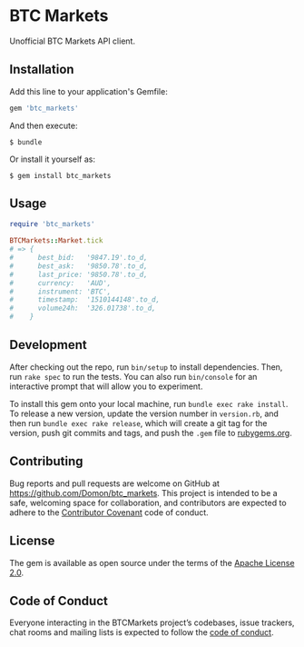 # BTC Markets

Unofficial BTC Markets API client.

## Installation

Add this line to your application's Gemfile:

```ruby
gem 'btc_markets'
```

And then execute:

    $ bundle

Or install it yourself as:

    $ gem install btc_markets

## Usage

```ruby
require 'btc_markets'

BTCMarkets::Market.tick
# => {
#      best_bid:   '9847.19'.to_d,
#      best_ask:   '9850.78'.to_d,
#      last_price: '9850.78'.to_d,
#      currency:   'AUD',
#      instrument: 'BTC',
#      timestamp:  '1510144148'.to_d,
#      volume24h:  '326.01738'.to_d,
#    }
```

## Development

After checking out the repo, run `bin/setup` to install dependencies. Then, run `rake spec` to run the tests. You can also run `bin/console` for an interactive prompt that will allow you to experiment.

To install this gem onto your local machine, run `bundle exec rake install`. To release a new version, update the version number in `version.rb`, and then run `bundle exec rake release`, which will create a git tag for the version, push git commits and tags, and push the `.gem` file to [rubygems.org](https://rubygems.org).

## Contributing

Bug reports and pull requests are welcome on GitHub at https://github.com/Domon/btc_markets. This project is intended to be a safe, welcoming space for collaboration, and contributors are expected to adhere to the [Contributor Covenant](http://contributor-covenant.org) code of conduct.

## License

The gem is available as open source under the terms of the [Apache License 2.0](https://www.apache.org/licenses/LICENSE-2.0.html).

## Code of Conduct

Everyone interacting in the BTCMarkets project’s codebases, issue trackers, chat rooms and mailing lists is expected to follow the [code of conduct](https://github.com/[USERNAME]/btc_markets/blob/master/CODE_OF_CONDUCT.md).
